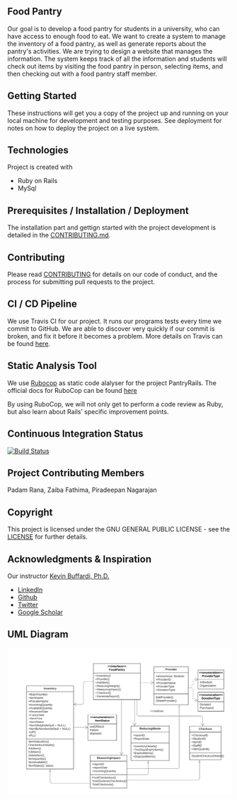 ## Food Pantry

Our goal is to develop a food pantry for students in a university, who can have access to enough food to eat. We want to create a system to manage the inventory of a food pantry, as well as generate reports about the pantry's activities. We are trying to design a website that manages the information. The system keeps track of all the information and students will check out items by visiting the food pantry in person, selecting items, and then checking out with a food pantry staff member. 

## Getting Started
These instructions will get you a copy of the project up and running on your local machine for development and testing purposes. See deployment for notes on how to deploy the project on a live system.

## Technologies
Project is created with 
* Ruby on Rails
* MySql

## Prerequisites / Installation / Deployment
The installation part and gettign started with the project development is detailed in the [CONTRIBUTING.md](CONTRIBUTING.md). 

## Contributing
Please read [CONTRIBUTING](CONTRIBUTING.md) for details on our code of conduct, and the process for submitting pull requests to the project.

## CI / CD Pipeline
We use Travis CI for our project. It runs our programs tests every time we commit to GitHub. We are able to discover very quickly if our commit is broken, and fix it before it becomes a problem. More details on Travis can be found [here](https://docs.travis-ci.com/).

## Static Analysis Tool
We use [Rubocop](https://github.com/rubocop-hq/rubocop) as static code alalyser for the project PantryRails. The official docs for RuboCop can be found [here](https://docs.rubocop.org/en/stable/)

By using RuboCop, we will not only get to perform a code review as Ruby, but also learn about Rails’ specific improvement points. 

## Continuous Integration Status
[![Build Status](https://travis-ci.org/ChicoState/PantryRails.svg?branch=travis)](https://travis-ci.org/ChicoState/PantryRails)

## Project Contributing Members
Padam Rana, Zaiba Fathima, Piradeepan Nagarajan

## Copyright
This project is licensed under the GNU GENERAL PUBLIC LICENSE - see the [LICENSE](LICENSE) for further details.

## Acknowledgments & Inspiration
Our instructor [Kevin Buffardi, Ph.D.](https://www.csuchico.edu/csci/people/faculty/buffardi-kevin.shtml)
* [LinkedIn](https://www.linkedin.com/in/kevin-buffardi-5a84351/)
* [Github](https://github.com/kbuffardi)
* [Twitter](https://twitter.com/drkevinbuffardi?lang=en)
* [Google Scholar](https://scholar.google.com/citations?user=KmIt5HIAAAAJ&hl=en)

## UML Diagram
![UML of Food Pantry - Ruby on Rails](UML_Pantry_V2.png "PantryRails - UML class diagram of Food Pantry")